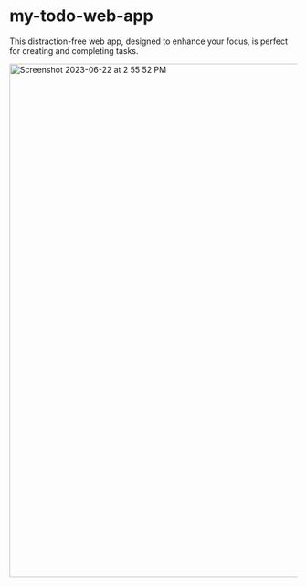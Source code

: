 # my-todo-web-app
This distraction-free web app, designed to enhance your focus, is perfect for creating and completing tasks.

<img width="900" alt="Screenshot 2023-06-22 at 2 55 52 PM" src="https://github.com/shusianlyu/my-todo-web-app/assets/79874042/572e19c8-a880-4cd0-9bdf-d8638b7b1e72">
